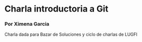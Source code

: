 # Charla introductoria a Git 
### Por Ximena Garcia

Charla dada para Bazar de Soluciones y ciclo de charlas de LUGFI

